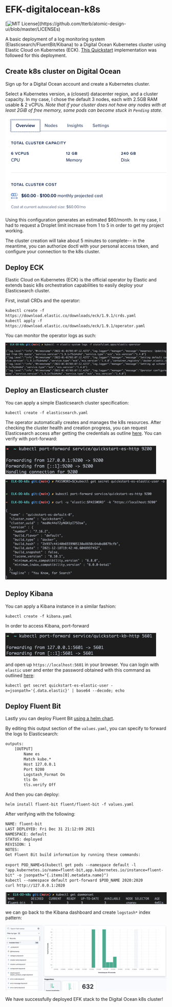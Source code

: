 # EFK-digitalocean-k8s
[![MIT License](https://img.shields.io/apm/l/atomic-design-ui.svg?)](https://github.com/tterb/atomic-design-ui/blob/master/LICENSEs)

A basic deployment of a log monitoring system (Elasticsearch/FluentBit/Kibana) to a Digital Ocean Kubernetes cluster using Elastic Cloud on Kubernetes (ECK). [This Quickstart](https://www.elastic.co/guide/en/cloud-on-k8s/current/k8s-quickstart.html) implementation was followed for this deployment.

## Create k8s cluster on Digital Ocean

Sign up for a Digital Ocean account and create a Kubernetes cluster. 

Select a Kubernetes version, a (closest) datacenter region, and a cluster capacity. In my case, I chose the default 3 nodes, each with 2.5GB RAM usable & 2 vCPUs. *Note that if your cluster does not have any nodes with at least 2GiB of free memory, some pods can become stuck in `Pending` state.* 

![cluster_info.png](images/cluster_info.png)

Using this configuration generates an estimated $60/month. In my case, I had to request a Droplet limit increase from 1 to 5 in order to get my project working.

The cluster creation will take about 5 minutes to complete-- in the meantime, you can authorize doctl with your personal access token, and configure your connection to the k8s cluster.

## Deploy ECK

Elastic Cloud on Kubernetes (ECK) is the official operator by Elastic and extends basic k8s orchestration capabilities to easily deploy your Elasticsearch cluster.

First, install CRDs and the operator:

```
kubectl create -f https://download.elastic.co/downloads/eck/1.9.1/crds.yaml
kubectl apply -f https://download.elastic.co/downloads/eck/1.9.1/operator.yaml
```

You can monitor the operator logs as such:

![elastic_eck.png](images/elastic_eck.png)

## Deploy an Elasticsearch cluster

You can apply a simple Elasticsearch cluster specification:

```
kubectl create -f elasticsearch.yaml
```
The operator automatically creates and manages the k8s resources. After checking the cluster health and creation progress, you can request Elasticsearch access after getting the credentials as outline [here](https://www.elastic.co/guide/en/cloud-on-k8s/current/k8s-deploy-elasticsearch.html). You can verify with port-forward:

![elasticsearch_portforward.png](images/elasticsearch_portforward.png)

![elasticsearch.png](images/elasticsearch.png)

## Deploy Kibana

You can apply a Kibana instance in a similar fashion:

```
kubectl create -f kibana.yaml
```
In order to access Kibana, port-forward

![kibana_portforward.png](images/kibana_portforward.png)

and open up `https://localhost:5601` in your browser. You can login with `elastic` user and enter the password obtained with this command as outlined [here](https://www.elastic.co/guide/en/cloud-on-k8s/current/k8s-deploy-kibana.html):

```
kubectl get secret quickstart-es-elastic-user -o=jsonpath='{.data.elastic}' | base64 --decode; echo
```

## Deploy Fluent Bit

Lastly you can deploy Fluent Bit [using a helm chart](https://fluentbit.io/blog/2020/12/29/deploying-fluent-bit-k8s-5-minutes/). 

By editing this output section of the `values.yaml`, you can specify to forward the logs to Elasticsearch:

```
outputs:
    [OUTPUT]
        Name es
        Match kube.*
        Host 127.0.0.1
        Port 9200
        Logstash_Format On
        tls On
        tls.verify Off
```

And then you can deploy:

```
helm install fluent-bit fluent/fluent-bit -f values.yaml
```

After verifying with the following:
```
NAME: fluent-bit
LAST DEPLOYED: Fri Dec 31 21:12:09 2021
NAMESPACE: default
STATUS: deployed
REVISION: 1
NOTES:
Get Fluent Bit build information by running these commands:

export POD_NAME=$(kubectl get pods --namespace default -l "app.kubernetes.io/name=fluent-bit,app.kubernetes.io/instance=fluent-bit" -o jsonpath="{.items[0].metadata.name}")
kubectl --namespace default port-forward $POD_NAME 2020:2020
curl http://127.0.0.1:2020
```
![fluentbit_daemonset.png](images/fluentbit_daemonset.png)

we can go back to the Kibana dashboard and create `logstash*` index pattern:

![kibana_chart.png](images/kibana_chart.png)

We have successfully deployed EFK stack to the Digital Ocean k8s cluster!